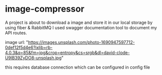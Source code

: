 # image-compressor
A project is about to download a image and store it in our local storage by using fiber & RabbitMQ
I used swagger documentation tool to document my API routes.

image url:
"https://images.unsplash.com/photo-1690947597712-0def12f5d4e6?ixlib=rb-4.0.3&q=85&fm=jpg&crop=entropy&cs=srgb&dl=david-clode-U9IB39ZyDO8-unsplash.jpg"

this requires database connection which can be configured in config file
